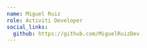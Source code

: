 ```yaml
--- 
name: Miguel Ruiz
role: Activiti Developer
social_links:
  github: https://github.com/MiguelRuizDev
---
```


